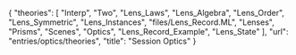 {
    "theories": [
        "Interp",
        "Two",
        "Lens_Laws",
        "Lens_Algebra",
        "Lens_Order",
        "Lens_Symmetric",
        "Lens_Instances",
        "files/Lens_Record.ML",
        "Lenses",
        "Prisms",
        "Scenes",
        "Optics",
        "Lens_Record_Example",
        "Lens_State"
    ],
    "url": "entries/optics/theories",
    "title": "Session Optics"
}